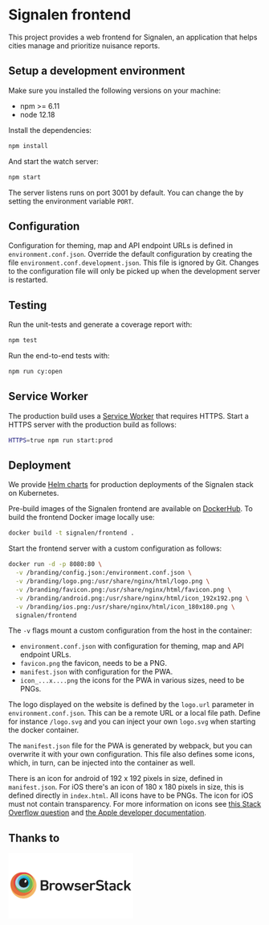 
# Signalen frontend

This project provides a web frontend for Signalen, an application that helps cities manage and prioritize nuisance reports.

## Setup a development environment

Make sure you installed the following versions on your machine:

-  npm >= 6.11
-  node 12.18

Install the dependencies:

```bash
npm install
```

And start the watch server:

```bash
npm start
```

The server listens runs on port 3001 by default. You can change the by setting the environment variable `PORT`.

## Configuration

Configuration for theming, map and API endpoint URLs is defined in `environment.conf.json`. Override the default configuration by creating the file `environment.conf.development.json`. This file is ignored by Git. Changes to the configuration file will only be picked up when the development server is restarted.

## Testing

Run the unit-tests and generate a coverage report with:

```bash
npm test
```

Run the end-to-end tests with:

```bash
npm run cy:open
```

## Service Worker

The production build uses a [Service Worker](https://developer.mozilla.org/en-US/docs/Web/API/Service_Worker_API) that requires HTTPS. Start a HTTPS server with the production build as follows:

```bash
HTTPS=true npm run start:prod
```

## Deployment

We provide [Helm charts](https://github.com/signalen/helm-charts) for production deployments of the Signalen stack on Kubernetes.

Pre-build images of the Signalen frontend are available on [DockerHub](https://hub.docker.com/r/signalen/frontend). To build the frontend Docker image locally use:

```bash
docker build -t signalen/frontend .
```

Start the frontend server with a custom configuration as follows:

```bash
docker run -d -p 8080:80 \
  -v /branding/config.json:/environment.conf.json \
  -v /branding/logo.png:/usr/share/nginx/html/logo.png \
  -v /branding/favicon.png:/usr/share/nginx/html/favicon.png \
  -v /branding/android.png:/usr/share/nginx/html/icon_192x192.png \
  -v /branding/ios.png:/usr/share/nginx/html/icon_180x180.png \
  signalen/frontend
```

The `-v` flags mount a custom configuration from the host in the container:

- `environment.conf.json` with configuration for theming, map and API endpoint URLs.
- `favicon.png` the favicon, needs to be a PNG.
- `manifest.json` with configuration for the PWA.
- `icon_...x....png` the icons for the PWA in various sizes, need to be PNGs.

The logo displayed on the website is defined by the `logo.url` parameter in `environment.conf.json`. This can be a remote URL or a local file path. Define for instance `/logo.svg` and you can inject your own `logo.svg` when starting the docker container.

The `manifest.json` file for the PWA is generated by webpack, but you can overwrite it with your own configuration. This file also defines some icons, which, in turn, can be injected into the container as well.

There is an icon for android of 192 x 192 pixels in size, defined in `manifest.json`. For iOS there's an icon of 180 x 180 pixels in size, this is defined directly in `index.html`. All icons have to be PNGs. The icon for iOS must not contain transparency. For more information on icons see [this Stack Overflow question](https://stackoverflow.com/questions/2997437/what-size-should-apple-touch-icon-png-be-for-ipad-and-iphone?answertab=votes#tab-top)
and [the Apple developer documentation](https://developer.apple.com/library/archive/documentation/AppleApplications/Reference/SafariWebContent/ConfiguringWebApplications/ConfiguringWebApplications.html).

## Thanks to

<a href="http://browserstack.com/"><img src="src/images/browserstack-logo-600x315.png" height="130" alt="BrowserStack Logo" /></a>
